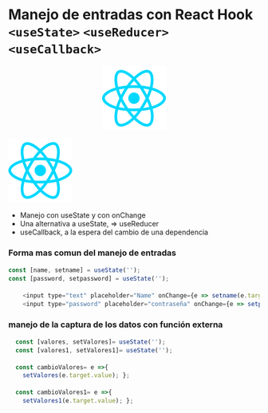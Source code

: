 # Manejo de entradas con React Hook `<useState>` `<useReducer>` `<useCallback>`

<p align="center">
<img src="https://raw.githubusercontent.com/CarlosJCdev/Login-React-Firebase/master/src/icons/react1.png">
</p>

![N|Solid](https://raw.githubusercontent.com/CarlosJCdev/Login-React-Firebase/master/src/icons/react1.png)

- Manejo con useState y con onChange
- Una alternativa a useState, => useReducer
- useCallback, a la espera del cambio de una dependencia

### Forma mas comun del manejo de entradas
```javascript
const [name, setname] = useState('');
const [password, setpassword] = useState('');

    <input type="text" placeholder="Name" onChange={e => setname(e.target.value)} /><br/>
    <input type="password" placeholder="contraseña" onChange={e => setpassword(e.target.value)} /><br/>
```

### manejo de la captura de los datos con función externa
```javascript
  const [valores, setValores]= useState('');
  const [valores1, setValores1]= useState('');

  const cambioValores= e =>{
    setValores(e.target.value); };

  const cambioValores1= e =>{
    setValores1(e.target.value); };

```

